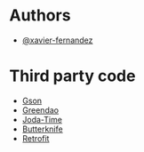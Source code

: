 Authors
===

- [@xavier-fernandez](https://github.com/xavier-fernandez)


Third party code
===

- [Gson](https://github.com/google/gson)
- [Greendao](https://github.com/greenrobot/greenDAO)
- [Joda-Time](http://www.joda.org/joda-time/)
- [Butterknife](http://jakewharton.github.io/butterknife/)
- [Retrofit](http://square.github.io/retrofit/)